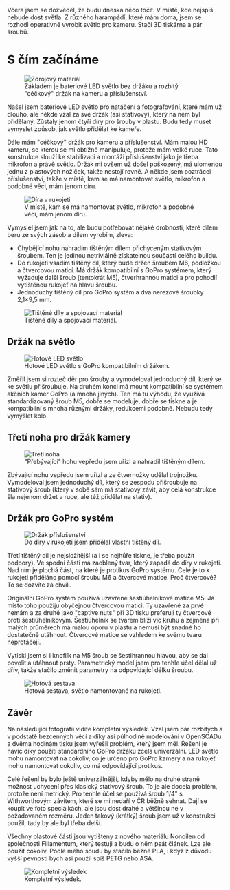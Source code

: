 <!-- dcterms:title = Nový život pro staré harampádí pomocí 3D tisku -->
<!-- dcterms:abstract = Včera jsem se dozvěděl, že budu dneska něco točit. V místě, kde nejspíš nebude dost světla. Z různého harampádí, které mám doma, jsem se rozhodl operativně vyrobit světlo pro kameru. Stačí 3D tiskárna a pár šroubů. -->
<!-- dcterms:creator = Michal Altair Valášek -->
<!-- x4w:coverUrl = /cover-pictures/20210327-kamera.jpg -->
<!-- x4w:pictureUrl = /perex-pictures/20210327-kamera.jpg -->
<!-- x4w:pictureWidth = 150 -->
<!-- x4w:pictureHeight = 150 -->
<!-- x4w:category = Bastlení -->
<!-- x4w:category = 3D tisk -->
<!-- dcterms:dateAccepted = 2021-03-27 -->

Včera jsem se dozvěděl, že budu dneska něco točit. V místě, kde nejspíš nebude dost světla. Z různého harampádí, které mám doma, jsem se rozhodl operativně vyrobit světlo pro kameru. Stačí 3D tiskárna a pár šroubů.

# S čím začínáme

<figure>
    <img src="https://www.cdn.altairis.cz/Blog/2021/20210327-kamera-01.jpg" alt="Zdrojový materiál" />
    <figcaption>Základem je bateriové LED světlo bez držáku a rozbitý "céčkový" držák na kameru a příslušenství.</figcaption>
</figure>

Našel jsem bateriové LED světlo pro natáčení a fotografování, které mám už dlouho, ale někde vzal za své držák (asi stativový), který na něm byl přidělaný. Zůstaly jenom čtyři díry pro šrouby v plastu. Budu tedy muset vymyslet způsob, jak světlo přidělat ke kameře.

Dále mám "céčkový" držák pro kameru a příslušenství. Mám malou HD kameru, se kterou se mi obtížně manipuluje, protože mám velké ruce. Tato konstrukce slouží ke stabilizaci a montáži příslušenství jako je třeba mikrofon a právě světlo. Držák mi ovšem už došel poškozený, má ulomenou jednu z plastových nožiček, takže nestojí rovně. A někde jsem poztrácel příslušenství, takže v místě, kam se má namontovat světlo, mikrofon a podobné věci, mám jenom díru.

<figure>
    <img src="https://www.cdn.altairis.cz/Blog/2021/20210327-kamera-02.jpg" alt="Díra v rukojeti" />
    <figcaption>V místě, kam se má namontovat světlo, mikrofon a podobné věci, mám jenom díru.</figcaption>
</figure>

Vymyslel jsem jak na to, ale budu potřebovat nějaké drobnosti, které dílem beru ze svých zásob a dílem vyrobím, zleva:

* Chybějící nohu nahradím tištěným dílem přichyceným stativovým šroubem. Ten je jedinou netriviálně získatelnou součástí celého buildu.
* Do rukojeti vsadím tištěný díl, který bude držen šroubem M6, podložkou a čtvercovou maticí. Má držák kompatibilní s GoPro systémem, který vyžaduje další šroub (tentokrát M5), čtverhrannou matici a pro pohodlí vytištěnou rukojeť na hlavu šroubu.
* Jednoduchý tištěný díl pro GoPro systém a dva nerezové šroubky 2,1&times;9,5 mm.

<figure>
    <img src="https://www.cdn.altairis.cz/Blog/2021/20210327-kamera-03.jpg" alt="Tištěné díly a spojovací materiál" />
    <figcaption>Tištěné díly a spojovací materiál.</figcaption>
</figure>

## Držák na světlo

<figure>
    <img src="https://www.cdn.altairis.cz/Blog/2021/20210327-kamera-04.jpg" alt="Hotové LED světlo" />
    <figcaption>Hotové LED světlo s GoPro kompatibilním držákem.</figcaption>
</figure>

Změřil jsem si rozteč děr pro šrouby a vymodeloval jednoduchý díl, který se ke světlu přišroubuje. Na druhém konci má mount kompatibilní se systémem akčních kamer GoPro (a mnoha jiných). Ten má tu výhodu, že využívá standardizovaný šroub M5, dobře se modeluje, dobře se tiskne a je kompatibilní s mnoha různými držáky, redukcemi podobně. Nebudu tedy vymýšlet kolo. 

<script src="https://gist.github.com/ridercz/e7859259ff24d20d94539818926d7f79.js"></script>

## Třetí noha pro držák kamery

<figure>
    <img src="https://www.cdn.altairis.cz/Blog/2021/20210327-kamera-05.jpg" alt="Třetí noha" />
    <figcaption>"Přebývající" hohu vepředu jsem uřízl a nahradil tištěným dílem.</figcaption>
</figure>

Zbývající nohu vepředu jsem uřízl a ze čtvernožky udělal trojnožku. Vymodeloval jsem jednoduchý díl, který se zespodu přišroubuje na stativový šroub (který v sobě sám má stativový závit, aby celá konstrukce šla nejenom držet v ruce, ale též přidělat na stativ).

<script src="https://gist.github.com/ridercz/929ff45e7e0ad8fe03013ebdcff15268.js"></script>

## Držák pro GoPro systém

<figure>
    <img src="https://www.cdn.altairis.cz/Blog/2021/20210327-kamera-06.jpg" alt="Držák příslušenství" />
    <figcaption>Do díry v rukojeti jsem přidělal vlastní tištěný díl.</figcaption>
</figure>

Třetí tištěný díl je nejsložitější (a i se nejhůře tiskne, je třeba použít podpory). Ve spodní části má zaoblený tvar, který zapadá do díry v rukojeti. Nad ním je plochá část, na které je protikus GoPro systému. Celé je to k rukojeti přiděláno pomocí šroubu M6 a čtvercové matice. Proč čtvercové? To se dozvíte za chvíli.

<script src="https://gist.github.com/ridercz/32c749bc0ed30b7872b96dc70724ad34.js"></script>

Originální GoPro systém používá uzavřené šestiúhelníkové matice M5. Já místo toho použiju obyčejnou čtvercovou matici. Ty uzavřené za prvé nemám a za druhé jako "captive nuts" při 3D tisku preferuji ty čtvercové proti šestiúhelníkovým. Šestiúhelník se tvarem blíží víc kruhu a zejména při malých průměrech má malou oporu v plastu a nemusí být snadné ho dostatečně utáhnout. Čtvercové matice se vzhledem ke svému tvaru neprotáčejí.

<script src="https://gist.github.com/ridercz/2655fc43e1c85762322a0b20eb56b9db.js"></script>

Vytiskl jsem si i knoflík na M5 šroub se šestihrannou hlavou, aby se dal povolit a utáhnout prsty. Parametrický model jsem pro tenhle účel dělal už dřív, takže stačilo změnit parametry na odpovídající délku šroubu.

<figure>
    <img src="https://www.cdn.altairis.cz/Blog/2021/20210327-kamera-07.jpg" alt="Hotová sestava" />
    <figcaption>Hotová sestava, světlo namontované na rukojeti.</figcaption>
</figure>

## Závěr

Na následující fotografii vidíte kompletní výsledek. Vzal jsem pár rozbitých a v podstatě bezcenných věcí a díky asi půlhodině modelování v OpenSCADu a dvěma hodinám tisku jsem vyřešil problém, který jsem měl. Řešení je navíc díky použití standardního GoPro držáku zcela univerzální. LED světlo mohu namontovat na cokoliv, co je určeno pro GoPro kamery a na rukojeť mohu namontovat cokoliv, co má odpovídající protikus.

Celé řešení by bylo ještě univerzálnější, kdyby mělo na druhé straně možnost uchycení přes klasický stativový šroub. To je ale docela problém, protože není metrický. Pro tenhle účel se používá šroub 1/4" s Withworthovým závitem, které se mi nedaří v ČR běžně sehnat. Dají se koupit ve foto speciálkách, ale jsou dost drahé a většinou ne v požadovaném rozměru. Jeden takový (krátký) šroub jsem už v konstrukci použil, tady by ale byl třeba delší.

Všechny plastové části jsou vytišteny z nového materiálu Nonoilen od společnosti Fillamentum, který testuji a budu o něm psát článek. Lze ale použít cokoliv. Podle mého soudu by stačilo běžné PLA, i když z důvodu vyšší pevnosti bych asi použil spíš PETG nebo ASA.

<figure>
    <img src="https://www.cdn.altairis.cz/Blog/2021/20210327-kamera-08.jpg" alt="Kompletní výsledek" />
    <figcaption>Kompletní výsledek.</figcaption>
</figure>